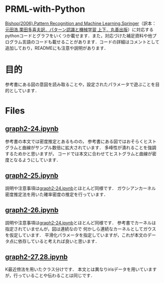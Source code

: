 # PRML-with-Python
[Bishop(2006).Pattern Recognition and Machine Learning.Springer](https://www.microsoft.com/en-us/research/publication/pattern-recognition-machine-learning/)（訳本：[元田浩,栗田多喜夫訳．パターン認識と機械学習 上下．丸善出版](https://www.amazon.co.jp/%E3%83%91%E3%82%BF%E3%83%BC%E3%83%B3%E8%AA%8D%E8%AD%98%E3%81%A8%E6%A9%9F%E6%A2%B0%E5%AD%A6%E7%BF%92-%E4%B8%8A-C-M-%E3%83%93%E3%82%B7%E3%83%A7%E3%83%83%E3%83%97/dp/4621061224/ref=sr_1_1?adgrpid=127345571705&hvadid=655072144057&hvdev=c&hvqmt=b&hvtargid=kwd-308831990579&hydadcr=4073_13322143&jp-ad-ap=0&keywords=%E3%83%91%E3%82%BF%E3%83%BC%E3%83%B3%E8%AA%8D%E8%AD%98%E3%81%A8%E6%A9%9F%E6%A2%B0%E5%AD%A6%E7%BF%92&qid=1681890471&s=books&sr=1-1)）に対応するpythonコードとグラフをいくつか載せます．また，対応づけた補足資料や他プログラム言語のコードも載せることがあります．コードの詳細はコメントとして追加しており，READMEにも注意や説明があります．

# 目的
参考書にある図の意図を読み取ることや，設定されたパラメータで遊ぶことを目的としています．

# Files
## [graph2-24.ipynb](/graph2-24.ipynb)
参考書の本文では密度推定とあるものの，
参考書にある図ではおそらくヒストグラムと曲線がサンプル数倍に拡大されています．
多峰性が潰れることを強調するためかと思いますが，
コードでは本文に合わせてヒストグラムと曲線が密度となるようにしています．

## [graph2-25.ipynb](/graph2-25.ipynb)
説明や注意事項は[graph2-24.ipynb](graph2-24.ipynb)とほとんど同様です．
ガウシアンカーネル密度推定法を用いた確率密度の推定を行っています．

## [graph2-26.ipynb](/graph2-26.ipynb)
説明や注意事項は[graph2-24.ipynb](graph2-24.ipynb)とほとんど同様です．
参考書でカーネルは指定されていませんが，図は連続なので
何かしら連続なカーネルとしてガウスを仮定しています．
平滑化パラメータを指定していますが，これが本文のデータ点に依存していると考えれば良いと思います．

## [graph2-27,28.ipynb](/graph2-27,28.ipynb)
K最近傍法を用いたクラス分けです．
本文とは異なりirisデータを用いていますが，行っていることや伝わることは同じです．
